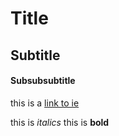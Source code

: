 # Title

## Subtitle

#### Subsubsubtitle

this is a [link to ie](https://www.ie.edu/)

this is *italics* this is **bold**
